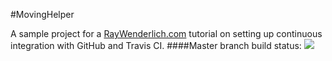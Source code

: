 #MovingHelper

A sample project for a [RayWenderlich.com](http://www.raywenderlich.com) tutorial on setting up continuous integration with GitHub and Travis CI.
####Master branch build status:
![](https://travis-ci.org/EdoardoB/MovingHelper.svg?branch=master)
